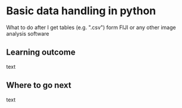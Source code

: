 # Basic data handling in python

What to do after I get tables (e.g. ".csv") form FIJI or any other image analysis software

## Learning outcome

text

## Where to go next

text

